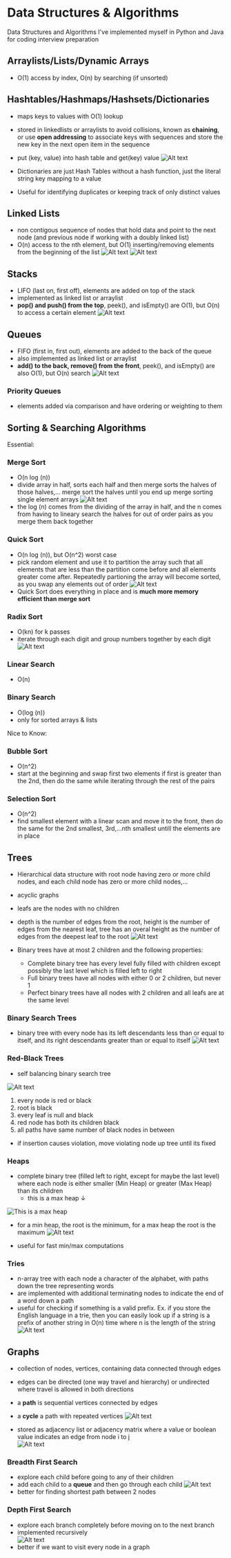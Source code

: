# Data Structures & Algorithms
Data Structures and Algorithms I've implemented myself in Python and Java for coding interview preparation

## Arraylists/Lists/Dynamic Arrays
* O(1) access by index, O(n) by searching (if unsorted)

## Hashtables/Hashmaps/Hashsets/Dictionaries
* maps keys to values with O(1) lookup 
* stored in linkedlists or arraylists to avoid collisions, known as **chaining**, or use **open addressing** to associate keys with sequences and store the new key in the next open item in the sequence
* put (key, value) into hash table and get(key) value 
![Alt text](/images/hashtable.png)

* Dictionaries are just Hash Tables without a hash function, just the literal string key mapping to a value
* Useful for identifying duplicates or keeping track of only distinct values

## Linked Lists
* non contigous sequence of nodes that hold data and point to the next node (and previous node if working with a doubly linked list)
* O(n) access to the nth element, but O(1) inserting/removing elements from the beginning of the list
![Alt text](/images/linkedlist.png)
![Alt text](/images/doublylinkedlist.png)

## Stacks
* LIFO (last on, first off), elements are added on top of the stack
* implemented as linked list or arraylist
* **pop() and push() from the top**, peek(), and isEmpty() are O(1), but O(n) to access a certain element
![Alt text](/images/stack.png)

## Queues
* FIFO (first in, first out), elements are added to the back of the queue
* also implemented as linked list or arraylist
* **add() to the back, remove() from the front**, peek(), and isEmpty() are also O(1), but O(n) search
![Alt text](/images/queue.png)

### Priority Queues
* elements added via comparison and have ordering or weighting to them

## Sorting & Searching Algorithms
Essential:
### Merge Sort
* O(n log (n))
* divide array in half, sorts each half and then merge sorts the halves of those halves,... merge sort the halves until you end up merge sorting single element arrays
![Alt text](/images/mergesort.png)
* the log (n) comes from the dividing of the array in half, and the n comes from having to lineary search the halves for out of order pairs as you merge them back together

### Quick Sort
* O(n log (n)), but O(n^2) worst case
* pick random element and use it to partition the array such that all elements that are less than the partition come before and all elements greater come after. Repeatedly partioning the array will become sorted, as you swap any elements out of order
![Alt text](/images/quicksort.png)
* Quick Sort does everything in place and is **much more memory efficient than merge sort**

### Radix Sort
* O(kn) for k passes
* iterate through each digit and group numbers together by each digit
![Alt text](/images/radixsort.png)

### Linear Search
* O(n)
### Binary Search
* O(log (n))
* only for sorted arrays & lists

Nice to Know:
### Bubble Sort
* O(n^2)
* start at the beginning and swap first two elements if first is greater than the 2nd, then do the same while iterating through the rest of the pairs
### Selection Sort
* O(n^2)
* find smallest element with a linear scan and move it to the front, then do the same for the 2nd smallest, 3rd,...nth smallest untill the elements are in place

## Trees
* Hierarchical data structure with root node having zero or more child nodes, and each child node has zero or more child nodes,...
* acyclic graphs
* leafs are the nodes with no children
* depth is the number of edges from the root, height is the number of edges from the nearest leaf, tree has an overal height as the number of edges from the deepest leaf to the root
![Alt text](/images/tree.png)

* Binary trees have at most 2 children and the following properties:
  * Complete binary tree has every level fully filled with children except possibly the last level which is filled left to right
  * Full binary trees have all nodes with either 0 or 2 children, but never 1
  * Perfect binary trees have all nodes with 2 children and all leafs are at the same level


### Binary Search Trees
* binary tree with every node has its left descendants less than or equal to itself, and its right descendants greater than or equal to itself
![Alt text](/images/bst.png)

### Red-Black Trees
* self balancing binary search tree

![Alt text](/images/red-blacktrees.png)

1. every node is red or black
2. root is black
3. every leaf is null and black
4. red node has both its children black
5. all paths have same number of black nodes in between

* if insertion causes violation, move violating node up tree until its fixed

### Heaps
* complete binary tree (filled left to right, except for maybe the last level) where each node is either smaller (Min Heap) or greater (Max Heap) than its children
  * this is a max heap ↓
  
![This is a max heap](/images/heap.png)
* for a min heap, the root is the minimum, for a max heap the root is the maximum
![Alt text](/images/heapshape.png)

* useful for fast min/max computations

### Tries
* n-array tree with each node a character of the alphabet, with paths down the tree representing words
* are implemented with additional terminating nodes to indicate the end of a word down a path
* useful for checking if something is a valid prefix. Ex. if you store the English language in a trie, then you can easily look up if a string is a prefix of another string in O(n) time where n is the length of the string  
![Alt text](/images/trie.png)


## Graphs
* collection of nodes, vertices, containing data connected through edges
* edges can be directed (one way travel and hierarchy) or undirected where travel is allowed in both directions
* a **path** is sequential vertices connected by edges
* a **cycle** a path with repeated vertices
![Alt text](/images/graph.png)

* stored as adjacency list or adjacency matrix where a value or boolean value indicates an edge from node i to j    
![Alt text](/images/adjacencymatrix.png)

### Breadth First Search
* explore each child before going to any of their children
* add each child to a **queue** and then go through each child
![Alt text](/images/bfs.png)
* better for finding shortest path between 2 nodes

### Depth First Search
* explore each branch completely before moving on to the next branch
* implemented recursively   
![Alt text](/images/dfs.png)
* better if we want to visit every node in a graph
